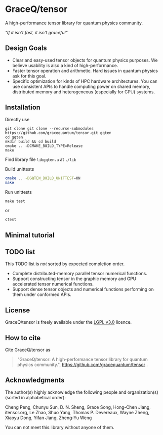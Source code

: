 # GraceQ/tensor 
A high-performance tensor library for quantum physics community.

_"If it isn't fast, it isn't graceful"_

## Design Goals

- Clear and easy-used tensor objects for quantum physics purposes. We believe usability is also a kind of high-performance.
- Faster tensor operation and arithmetic. Hard issues in quantum physics ask for this goal.
- Specific optimization for kinds of HPC hardware architectures. You can use consistent APIs to handle computing power on shared memory, distributed memory and heterogeneous (especially for GPU) systems.

## Installation

Directly use
```shell
git clone git clone --recurse-submodules https://github.com/gracequantum/tensor.git gqten
cd gqten
mkdir build && cd build
cmake .. -DCMAKE_BUILD_TYPE=Release
make
```
Find library file `libgqten.a` at `./lib`

Build unittests
```bash
cmake .. -DGQTEN_BUILD_UNITTEST=ON
make
```
Run unittests
```shell
make test
```
or
```sh
ctest
```


## Minimal tutorial

## TODO list

This TODO list is *not* sorted by expected completion order.

- Complete distributed-memory parallel tensor numerical functions.
- Support constructing tensor in the graphic memory and GPU accelerated tensor numerical functions.
- Support dense tensor objects and numerical functions performing on them under conformed APIs.


## License

GraceQ/tensor is freely available under the [LGPL v3.0](https://www.gnu.org/licenses/lgpl-3.0.en.html) licence.

## How to cite

Cite GraceQ/tensor as
> "GraceQ/tensor: A high-performance tensor library for quantum physics community.", https://github.com/gracequantum/tensor .

## Acknowledgments

The author(s) highly acknowledge the following people and organization(s) (sorted in alphabetical order):

Cheng Peng, Chunyu Sun, D. N. Sheng, Grace Song, Hong-Chen Jiang, itensor.org, Le Zhao, Shuo Yang, Thomas P. Devereaux, Wayne Zheng, Xiaoyu Dong, Yifan Jiang, Zheng-Yu Weng

You can not meet this library without anyone of them.
